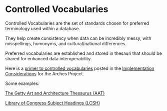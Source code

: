 
# Controlled Vocabularies

Controlled Vocabularies are the set of standards chosen for preferred terminology used within a database.

They help create consistency when data can be incredibly messy, with misspellings, homonyms, and cultural/national differences.

Preferred vocabularies are established and stored in thesauri that should be shared for enhanced data interoperability.

Here is a [primer to controlled vocabularies](https://www.archesproject.org/wp-content/uploads/2020/01/Controlled-Vocabularies_Jan2020.pdf) posted in the [Implementation Considerations](https://www.archesproject.org/implementation-considerations/) for the Arches Project.

Some examples:

[The Getty Art and Architecture Thesaurus (AAT)](https://www.getty.edu/research/tools/vocabularies/aat/)

[Library of Congress Subject Headings (LCSH)](http://id.loc.gov/authorities/subjects.html)
